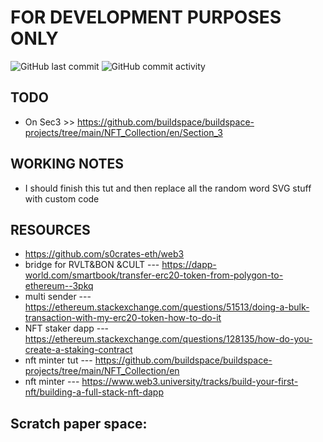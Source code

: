# **FOR DEVELOPMENT PURPOSES ONLY**
<img alt="GitHub last commit" src="https://img.shields.io/github/last-commit/s0crates-eth/web3?color=orange&label=s0c%20was%20here%3D%3E&style=plastic"> <img alt="GitHub commit activity" src="https://img.shields.io/github/commit-activity/y/s0crates-eth/web3?color=orange&label=commits%20so%20far%20%3D%3E&style=plastic">

## **TODO**
- On Sec3 >> https://github.com/buildspace/buildspace-projects/tree/main/NFT_Collection/en/Section_3

## **WORKING NOTES**
- I should finish this tut and then replace all the random word SVG stuff with custom code

## **RESOURCES**
- https://github.com/s0crates-eth/web3
- bridge for RVLT&BON &CULT --- https://dapp-world.com/smartbook/transfer-erc20-token-from-polygon-to-ethereum--3pkq
- multi sender ---  https://ethereum.stackexchange.com/questions/51513/doing-a-bulk-transaction-with-my-erc20-token-how-to-do-it
- NFT staker dapp --- https://ethereum.stackexchange.com/questions/128135/how-do-you-create-a-staking-contract
- nft minter tut --- https://github.com/buildspace/buildspace-projects/tree/main/NFT_Collection/en
- nft minter --- https://www.web3.university/tracks/build-your-first-nft/building-a-full-stack-nft-dapp

## Scratch paper space:
